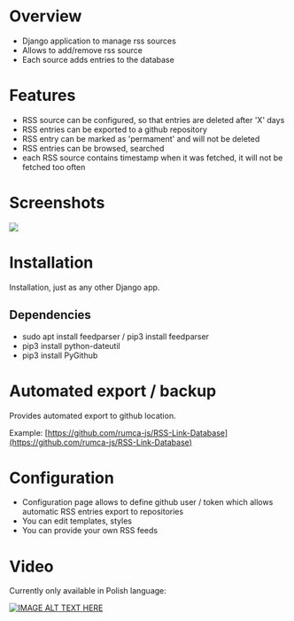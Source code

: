 # Overview

 - Django application to manage rss sources
 - Allows to add/remove rss source
 - Each source adds entries to the database

# Features

 - RSS source can be configured, so that entries are deleted after 'X' days
 - RSS entries can be exported to a github repository
 - RSS entry can be marked as 'permament' and will not be deleted
 - RSS entries can be browsed, searched
 - each RSS source contains timestamp when it was fetched, it will not be fetched too often

# Screenshots

![](https://raw.githubusercontent.com/rumca-js/Django-rss-feed/main/screenshots/2022_09_14_entries.PNG)

# Installation

Installation, just as any other Django app.

## Dependencies

 - sudo apt install feedparser / pip3 install feedparser
 - pip3 install python-dateutil
 - pip3 install PyGithub

# Automated export / backup

Provides automated export to github location.

Example: [https://github.com/rumca-js/RSS-Link-Database](https://github.com/rumca-js/RSS-Link-Database)

# Configuration

 - Configuration page allows to define github user / token which allows automatic RSS entries export to repositories
 - You can edit templates, styles
 - You can provide your own RSS feeds

# Video

Currently only available in Polish language:

[![IMAGE ALT TEXT HERE](https://img.youtube.com/vi/QHBcLrlgaxY/0.jpg)](https://www.youtube.com/watch?v=QHBcLrlgaxY)
